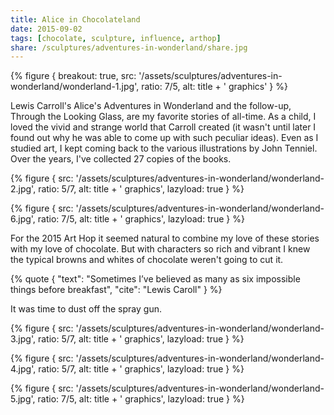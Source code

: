 ```yaml
---
title: Alice in Chocolateland
date: 2015-09-02
tags: [chocolate, sculpture, influence, arthop]
share: /sculptures/adventures-in-wonderland/share.jpg
---
```


{% figure {
    breakout: true,
    src: '/assets/sculptures/adventures-in-wonderland/wonderland-1.jpg',
    ratio: 7/5,
    alt: title + ' graphics'
} %}

Lewis Carroll's Alice's Adventures in Wonderland and the follow-up, Through the Looking Glass, are my favorite stories of all-time. As a child, I loved the vivid and strange world that Carroll created (it wasn't until later I found out why he was able to come up with such peculiar ideas). Even as I studied art, I kept coming back to the various illustrations by John Tenniel. Over the years, I've collected 27 copies of the books.

{% figure {
    src: '/assets/sculptures/adventures-in-wonderland/wonderland-2.jpg',
    ratio: 5/7,
    alt: title + ' graphics',
    lazyload: true
} %}

{% figure {
    src: '/assets/sculptures/adventures-in-wonderland/wonderland-6.jpg',
    ratio: 7/5,
    alt: title + ' graphics',
    lazyload: true
} %}

For the 2015 Art Hop it seemed natural to combine my love of these stories with my love of chocolate. But with characters so rich and vibrant I knew the typical browns and whites of chocolate weren't going to cut it.

{% quote {
    "text": "Sometimes I’ve believed as many as six impossible things before breakfast",
    "cite": "Lewis Caroll"
} %}

It was time to dust off the spray gun. 

{% figure {
    src: '/assets/sculptures/adventures-in-wonderland/wonderland-3.jpg',
    ratio: 5/7,
    alt: title + ' graphics',
    lazyload: true
} %}

{% figure {
    src: '/assets/sculptures/adventures-in-wonderland/wonderland-4.jpg',
    ratio: 5/7,
    alt: title + ' graphics',
    lazyload: true
} %}

{% figure {
    src: '/assets/sculptures/adventures-in-wonderland/wonderland-5.jpg',
    ratio: 7/5,
    alt: title + ' graphics',
    lazyload: true
} %}
